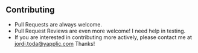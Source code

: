 ## Contributing

- Pull Requests are always welcome.
- Pull Request Reviews are even more welcome! I need help in testing.
- If you are interested in contributing more actively, please contact me at jordi.toda@yapplic.com Thanks!
